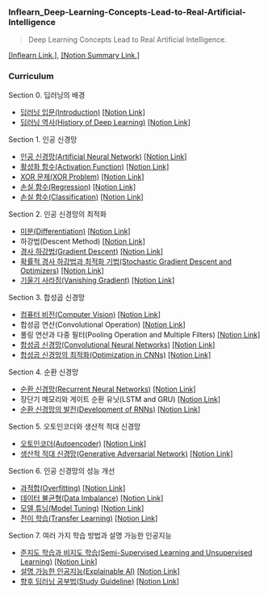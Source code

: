 ### Inflearn_Deep-Learning-Concepts-Lead-to-Real-Artificial-Intelligence
> Deep Learning Concepts Lead to Real Artificial Intelligence.

[[Inflearn Link.]](https://www.inflearn.com/course/%EB%94%A5%EB%9F%AC%EB%8B%9D-%EA%B0%9C%EB%85%90/dashboard), [[Notion Summary Link.]](https://www.notion.so/ideal96/Inflearn_-81cbc2c2e2dc41c68e5b1d5c1b1fb7fd)

### Curriculum

Section 0. 딥러닝의 배경
- [딥러닝 입문(Introduction)](https://github.com/d9249/Inflearn_Deep-Learning-Concepts-Lead-to-Real-Artificial-Intelligence/blob/main/Lecture%20materials/01%EA%B0%95%20%EB%94%A5%EB%9F%AC%EB%8B%9D%20%EC%9E%85%EB%AC%B8.pdf) [[Notion Link]](https://www.notion.so/ideal96/Introduction-128176c4924e4569be4b17b2769c61d7)
- [딥러닝 역사(Histiory of Deep Learning)](https://github.com/d9249/Inflearn_Deep-Learning-Concepts-Lead-to-Real-Artificial-Intelligence/blob/main/Lecture%20materials/02%EA%B0%95%20%EB%94%A5%EB%9F%AC%EB%8B%9D%20%EC%97%AD%EC%82%AC.pdf) [[Notion Link]](https://www.notion.so/ideal96/Histiory-of-Deep-Learning-650b37b55bcd475e9dfa1faed5a0d6b8)

Section 1. 인공 신경망
- [인공 신경망(Artificial Neural Network)](https://github.com/d9249/Inflearn_Deep-Learning-Concepts-Lead-to-Real-Artificial-Intelligence/blob/main/Lecture%20materials/03%EA%B0%95%20%EC%9D%B8%EA%B3%B5%20%EC%8B%A0%EA%B2%BD%EB%A7%9D.pdf) [[Notion Link]](https://www.notion.so/ideal96/Artificial-Neural-Network-a3f0a85dace149af8a850fda7322009e)
- [활성화 함수(Activation Function)](https://github.com/d9249/Inflearn_Deep-Learning-Concepts-Lead-to-Real-Artificial-Intelligence/blob/main/Lecture%20materials/04%EA%B0%95%20%ED%99%9C%EC%84%B1%ED%99%94%20%ED%95%A8%EC%88%98.pdf) [[Notion Link]](https://www.notion.so/ideal96/Activation-Function-6ef2ca8f57d5401c823b813c96ae2813)
- [XOR 문제(XOR Problem)](https://github.com/d9249/Inflearn_Deep-Learning-Concepts-Lead-to-Real-Artificial-Intelligence/blob/main/Lecture%20materials/05%EA%B0%95%20XOR%20%EB%AC%B8%EC%A0%9C.pdf) [[Notion Link]](https://www.notion.so/ideal96/XOR-XOR-Problem-d258b08720344ab891421b67ded953fd)
- [손실 함수(Regression)](https://github.com/d9249/Inflearn_Deep-Learning-Concepts-Lead-to-Real-Artificial-Intelligence/blob/main/Lecture%20materials/06%EA%B0%95%20%EC%86%90%EC%8B%A4%20%ED%95%A8%EC%88%98(Regression).pdf) [[Notion Link]](https://www.notion.so/ideal96/Regression-973c512b35934a0a9dd6ab437a3c9784)
- [손실 함수(Classification)](https://github.com/d9249/Inflearn_Deep-Learning-Concepts-Lead-to-Real-Artificial-Intelligence/blob/main/Lecture%20materials/07%EA%B0%95%20%EC%86%90%EC%8B%A4%20%ED%95%A8%EC%88%98(Classification)%20.pdf) [[Notion Link]](https://www.notion.so/ideal96/Classification-881f27a1d2924628b6a4d5eca30e38c8)

Section 2. 인공 신경망의 최적화
- [미분(Differentiation)](https://github.com/d9249/Inflearn_Deep-Learning-Concepts-Lead-to-Real-Artificial-Intelligence/blob/main/Lecture%20materials/08%EA%B0%95%20%EB%AF%B8%EB%B6%84.pdf) [[Notion Link]](https://www.notion.so/ideal96/Differentiation-289820367ba04c84a9ae22dcc08a0089)
- 하강법(Descent Method) [[Notion Link]](https://www.notion.so/ideal96/Descent-Method-11f38a1b5d5846858acf79795d532988)
- [경사 하강법(Gradient Descent)](https://github.com/d9249/Inflearn_Deep-Learning-Concepts-Lead-to-Real-Artificial-Intelligence/blob/main/Lecture%20materials/09%EA%B0%95%20%EA%B2%BD%EC%82%AC%20%ED%95%98%EA%B0%95%EB%B2%95.pdf) [[Notion Link]](https://www.notion.so/ideal96/Gradient-Descent-656fe72add4840ea90ceb48d0309e0e5)
- [확률적 경사 하강법과 최적화 기법(Stochastic Gradient Descent and Optimizers)](https://github.com/d9249/Inflearn_Deep-Learning-Concepts-Lead-to-Real-Artificial-Intelligence/blob/main/Lecture%20materials/10%EA%B0%95%20%ED%99%95%EB%A5%A0%EC%A0%81%20%EA%B2%BD%EC%82%AC%20%ED%95%98%EA%B0%95%EB%B2%95.pdf) [[Notion Link]](https://www.notion.so/ideal96/Stochastic-Gradient-Descent-and-Optimizers-715847bfdb644b1abcfd31b47382cd09)
- [기울기 사라짐(Vanishing Gradient)](https://github.com/d9249/Inflearn_Deep-Learning-Concepts-Lead-to-Real-Artificial-Intelligence/blob/main/Lecture%20materials/11%EA%B0%95%20%EA%B8%B0%EC%9A%B8%EA%B8%B0%20%EC%82%AC%EB%9D%BC%EC%A7%90.pdf) [[Notion Link]](https://www.notion.so/ideal96/Vanishing-Gradient-6fa062230d834b22aae5ed3268bd287b)

Section 3. 합성곱 신경망
- [컴퓨터 비전(Computer Vision)](https://github.com/d9249/Inflearn_Deep-Learning-Concepts-Lead-to-Real-Artificial-Intelligence/blob/main/Lecture%20materials/13%EA%B0%95%2B%EC%BB%B4%ED%93%A8%ED%84%B0%2B%EB%B9%84%EC%A0%84.pdf) [[Notion Link]](https://www.notion.so/ideal96/Computer-Vision-253897bf5d094f94b06f4f473d63fe5e)
- 합성곱 연산(Convolutional Operation) [[Notion Link]](https://www.notion.so/ideal96/Convolutional-Operation-60ad572a7ddc41f4aff09c0813e56aa8)
- 풀링 연산과 다중 필터(Pooling Operation and Multiple Filters) [[Notion Link]](https://www.notion.so/ideal96/Pooling-Operation-and-Multiple-Filters-d7c87bc7e07b4836b0e412fcf3b25be4)
- [합성곱 신경망(Convolutional Neural Networks)](https://github.com/d9249/Inflearn_Deep-Learning-Concepts-Lead-to-Real-Artificial-Intelligence/blob/main/Lecture%20materials/15%EA%B0%95%20%ED%95%A9%EC%84%B1%EA%B3%B1%20%EC%8B%A0%EA%B2%BD%EB%A7%9D.pdf) [[Notion Link]](https://www.notion.so/ideal96/Convolutional-Neural-Networks-5250f278af3742618d5e649292819459)
- [합성곱 신경망의 최적화(Optimization in CNNs)](https://github.com/d9249/Inflearn_Deep-Learning-Concepts-Lead-to-Real-Artificial-Intelligence/blob/main/Lecture%20materials/16%EA%B0%95%20%ED%95%A9%EC%84%B1%EA%B3%B1%20%EC%8B%A0%EA%B2%BD%EB%A7%9D%EC%9D%98%20%EC%B5%9C%EC%A0%81%ED%99%94.pdf) [[Notion Link]](https://www.notion.so/ideal96/2ff262224a7149d5bf2eb5486848887c)

Section 4. 순환 신경망
- [순환 신경망(Recurrent Neural Networks)](https://github.com/d9249/Inflearn_Deep-Learning-Concepts-Lead-to-Real-Artificial-Intelligence/blob/main/Lecture%20materials/17%EA%B0%95%20%EC%88%9C%ED%99%98%20%EC%8B%A0%EA%B2%BD%EB%A7%9D.pdf) [[Notion Link]](https://www.notion.so/ideal96/Recurrent-Neural-Networks-1d53f52d6c034336b061607ff3710d51)
- 장단기 메모리와 게이트 순환 유닛(LSTM and GRU) [[Notion Link]](https://www.notion.so/ideal96/LSTM-and-GRU-9374eedd0f3647bb94cf70c105946b38)
- [순환 신경망의 발전(Development of RNNs)](https://github.com/d9249/Inflearn_Deep-Learning-Concepts-Lead-to-Real-Artificial-Intelligence/blob/main/Lecture%20materials/18%EA%B0%95%20%EC%88%9C%ED%99%98%20%EC%8B%A0%EA%B2%BD%EB%A7%9D%EC%9D%98%20%EB%B0%9C%EC%A0%84.pdf) [[Notion Link]](https://www.notion.so/ideal96/Development-of-RNNs-83722f4a95544152b343f898ac79ddae)

Section 5. 오토인코더와 생산적 적대 신경망
- [오토인코더(Autoencoder)](https://github.com/d9249/Inflearn_Deep-Learning-Concepts-Lead-to-Real-Artificial-Intelligence/blob/main/Lecture%20materials/19%EA%B0%95%20%EC%98%A4%ED%86%A0%20%EC%9D%B8%EC%BD%94%EB%8D%94.pdf) [[Notion Link]](https://www.notion.so/ideal96/Autoencoder-aee60360fcdc412c8f2fbd054babf3cc)
- [생산적 적대 신경망(Generative Adversarial Network)](https://github.com/d9249/Inflearn_Deep-Learning-Concepts-Lead-to-Real-Artificial-Intelligence/blob/main/Lecture%20materials/20%EA%B0%95%20%EC%83%9D%EC%84%B1%EC%A0%81%20%EC%A0%81%EB%8C%80%20%EC%8B%A0%EA%B2%BD%EB%A7%9D.pdf) [[Notion Link]](https://www.notion.so/ideal96/Generative-Adversarial-Network-b2e127a4feb24020abf089d638c249ca)

Section 6. 인공 신경망의 성능 개선
- [과적합(Overfitting)](https://github.com/d9249/Inflearn_Deep-Learning-Concepts-Lead-to-Real-Artificial-Intelligence/blob/main/Lecture%20materials/21%EA%B0%95%20%EA%B3%BC%EC%A0%81%ED%95%A9%20%EB%B0%A9%EC%A7%80.pdf) [[Notion Link]](https://www.notion.so/ideal96/Overfitting-b7bc1e7b1eda4ac6b1d9e5c21710474d)
- [데이터 불균형(Data Imbalance)](https://github.com/d9249/Inflearn_Deep-Learning-Concepts-Lead-to-Real-Artificial-Intelligence/blob/main/Lecture%20materials/22%EA%B0%95%20%EB%8D%B0%EC%9D%B4%ED%84%B0%20%EB%B6%88%EA%B7%A0%ED%98%95.pdf) [[Notion Link]](https://www.notion.so/ideal96/Data-Imbalance-867c9ca5b24c42829770cf7cac342b03)
- [모델 튜닝(Model Tuning)](https://github.com/d9249/Inflearn_Deep-Learning-Concepts-Lead-to-Real-Artificial-Intelligence/blob/main/Lecture%20materials/23%EA%B0%95%20%EC%84%B1%EB%8A%A5%20%ED%96%A5%EC%83%81%EC%9D%84%20%EC%9C%84%ED%95%9C%20%ED%8A%9C%EB%8B%9D.pdf) [[Notion Link]](https://www.notion.so/ideal96/Model-Tuning-6b3e495953f3425dbc92198a9f40d445)
- [전이 학습(Transfer Learning)](https://github.com/d9249/Inflearn_Deep-Learning-Concepts-Lead-to-Real-Artificial-Intelligence/blob/main/Lecture%20materials/24%EA%B0%95%20%EC%A0%84%EC%9D%B4%20%ED%95%99%EC%8A%B5.pdf) [[Notion Link]](https://www.notion.so/ideal96/Transfer-Learning-164f776863a7470f842e41019880e21c)

Section 7. 여러 가지 학습 방법과 설명 가능한 인공지능
- [준지도 학습과 비지도 학습(Semi-Supervised Learning and Unsupervised Learning)](https://github.com/d9249/Inflearn_Deep-Learning-Concepts-Lead-to-Real-Artificial-Intelligence/blob/main/Lecture%20materials/25%EA%B0%95%20%EC%A4%80%EC%A7%80%EB%8F%84%20%ED%95%99%EC%8A%B5%EA%B3%BC%20%EB%B9%84%EC%A7%80%EB%8F%84%20%ED%95%99%EC%8A%B5.pdf) [[Notion Link]](https://www.notion.so/ideal96/Semi-Supervised-Learning-and-Unsupervised-Learning-93d934d0e2af4a28b773928a0cd3f8a8)
- [설명 가능한 인공지능(Explainable AI)](https://github.com/d9249/Inflearn_Deep-Learning-Concepts-Lead-to-Real-Artificial-Intelligence/blob/main/Lecture%20materials/26%EA%B0%95%20%EC%84%A4%EB%AA%85%20%EA%B0%80%EB%8A%A5%ED%95%9C%20AI.pdf) [[Notion Link]](https://www.notion.so/ideal96/Explainable-AI-8d9c36e019054f03881639e925729ba1)
- [향후 딥러닝 공부법(Study Guideline)](https://github.com/d9249/Inflearn_Deep-Learning-Concepts-Lead-to-Real-Artificial-Intelligence/blob/main/Lecture%20materials/27%EA%B0%95%20%EB%94%A5%EB%9F%AC%EB%8B%9D%20%EC%A7%80%EC%8B%9D%EC%9D%84%20%EC%96%BB%EB%8A%94%20%EB%B0%A9%EB%B2%95.pdf) [[Notion Link]](https://www.notion.so/ideal96/Study-Guideline-a7e5c1aa6ca246ddbdae426b21a7c652)
